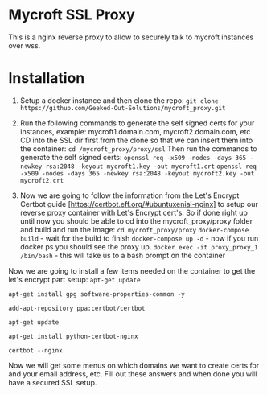 # Mycroft SSL Proxy
This is a nginx reverse proxy to allow to securely talk to mycroft instances over wss.

# Installation
1. Setup a docker instance and then clone the repo:
`git clone https://github.com/Geeked-Out-Solutions/mycroft_proxy.git`

2. Run the following commands to generate the self signed certs for your instances, example: mycroft1.domain.com, mycroft2.domain.com, etc
CD into the SSL dir first from the clone so that we can insert them into the container:
`cd /mycroft_proxy/proxy/ssl`
Then run the commands to generate the self signed certs:
`openssl req -x509 -nodes -days 365 -newkey rsa:2048 -keyout mycroft1.key -out mycroft1.crt`
`openssl req -x509 -nodes -days 365 -newkey rsa:2048 -keyout mycroft2.key -out mycroft2.crt`

3. Now we are going to follow the information from the Let's Encrypt Certbot guide [https://certbot.eff.org/#ubuntuxenial-nginx] to setup our reverse proxy container with Let's Encrypt cert's:
So if done right up until now you should be able to cd into the mycroft_proxy/proxy folder and build and run the image:
`cd mycroft_proxy/proxy`
`docker-compose build` - wait for the build to finish
`docker-compose up -d` - now if you run docker ps you should see the proxy up.
`docker exec -it proxy_proxy_1 /bin/bash` - this will take us to a bash prompt on the container

Now we are going to install a few items needed on the container to get the let's encrypt part setup:
`apt-get update`

`apt-get install gpg software-properties-common -y`

`add-apt-repository ppa:certbot/certbot`

`apt-get update`

`apt-get install python-certbot-nginx`

`certbot --nginx`

Now we will get some menus on which domains we want to create certs for and your email address, etc.  Fill out these answers and when done you will have a secured SSL setup.
